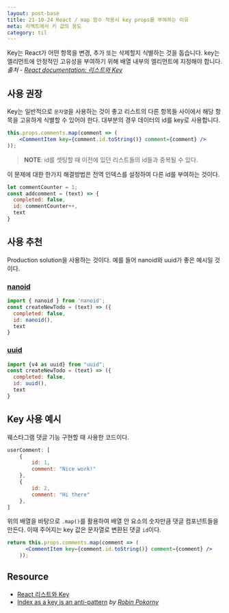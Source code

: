 ```yaml
---
layout: post-base
title: 21-10-24 React / map 함수 적용시 key props를 부여하는 이유
meta: 리엑트에서 키 값의 용도
category: til
---
```

Key는 React가 어떤 항목을 변경, 추가 또는 삭제할지 식별하는 것을 돕습니다. key는 엘리먼트에 안정적인 고유성을 부여하기 위해 배열 내부의 엘리먼트에 지정해야 합니다. _출처 - [React documentation: 리스트와 Key](https://ko.reactjs.org/docs/lists-and-keys.html)_

## 사용 권장

Key는 일반적으로 `문자열`을 사용하는 것이 좋고 리스트의 다른 항목들 사이에서 해당 항목을 고유하게 식별할 수 있어야 한다. 대부분의 경우 데이터의 id를 key로 사용합니다.

```jsx
this.props.comments.map(comment => (
    <CommentItem key={comment.id.toString()} comment={comment} />
));
```

>**NOTE**: id를 셋팅할 때 이전에 있던 리스트들의 id들과 중복될 수 있다.

이 문제에 대한 한가지 해결방법은 전역 인덱스를 설정하여 다른 id를 부여하는 것이다.

```jsx
let commentCounter = 1;
const addcomment = (text) => {
  completed: false,
  id: commentCounter++,
  text
}
```

## 사용 추천

Production solution을 사용하는 것이다. 예를 들어 nanoid와 uuid가 좋은 예시일 것이다.

### [nanoid](https://github.com/ai/nanoid/)

```jsx
import { nanoid } from 'nanoid';
const createNewTodo = (text) => ({
  completed: false,
  id: nanoid(),
  text
}
```

### [uuid](https://www.npmjs.com/package/uuid)

```jsx
import {v4 as uuid} from "uuid";
const createNewTodo = (text) => ({
  completed: false,
  id: uuid(),
  text
}
```


## Key 사용 예시

웨스타그램 댓글 기능 구현할 때 사용한 코드이다.

```jsx
userComment: [
    {
        id: 1,
        comment: "Nice work!"
    },
    {
        id: 2,
        comment: "Hi there"
    },
]
```

위의 배열을 바탕으로 `.map()`를 활용하여 배열 안 요소의 숫자만큼 댓글 컴포넌트들을 만든다. 이때 주어지는 key 값은 문자열로 변환된 댓글 `id`이다.

```jsx
return this.props.comments.map(comment => (
      <CommentItem key={comment.id.toString()} comment={comment} />
    ));
```

## Resource

- [React 리스트와 Key](https://ko.reactjs.org/docs/lists-and-keys.html)
- [Index as a key is an anti-pattern](https://robinpokorny.medium.com/index-as-a-key-is-an-anti-pattern-e0349aece318) _by [Robin Pokorny](https://robinpokorny.medium.com/)_
